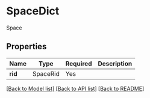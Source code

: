 # SpaceDict

Space

## Properties
| Name | Type | Required | Description |
| ------------ | ------------- | ------------- | ------------- |
**rid** | SpaceRid | Yes |  |


[[Back to Model list]](../../../README.md#models-v2-link) [[Back to API list]](../../../README.md#apis-v2-link) [[Back to README]](../../../README.md)
